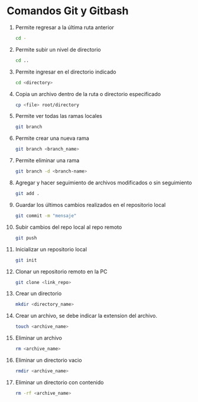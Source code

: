 # Comandos Git y Gitbash

1. Permite regresar a la última ruta anterior
    ```bash
    cd -
    ```
2. Permite subir un nivel de directorio
    ```bash
    cd ..
    ```

3. Permite ingresar en el directorio indicado
    ```bash
    cd <directory>
    ```

4. Copia un archivo dentro de la ruta o directorio especificado
    ```bash
    cp <file> root/directory
    ```

5. Permite ver todas las ramas locales
    ```bash
    git branch
    ```

6. Permite crear una nueva rama
    ```bash
    git branch <branch_name>
    ```

7. Permite eliminar una rama
    ```bash
    git branch -d <branch-name>
    ``` 

8. Agregar y hacer seguimiento de archivos modificados o sin seguimiento
    ```bash
    git add .

    ```

9. Guardar los últimos cambios realizados en el repositorio local
    ```bash
    git commit -m "mensaje"
    ```

10. Subir cambios del repo local al repo remoto
    ```bash
    git push
    ```

11. Inicializar un repositorio local
    ```bash
    git init
    ```

12. Clonar un repositorio remoto en la PC
    ```bash
    git clone <link_repo>
    ```

13. Crear un directorio
    ```bash
    mkdir <directory_name>
    ```

14. Crear un archivo, se debe indicar la extension del archivo.
    ```bash
    touch <archive_name>
    ```

15. Eliminar un archivo
    ```bash
    rm <archive_name>
    ```

16. Eliminar un directorio vacio
    ```bash
    rmdir <archive_name>
    ```

17. Eliminar un directorio con contenido
    ```bash
    rm -rf <archive_name>
    ```